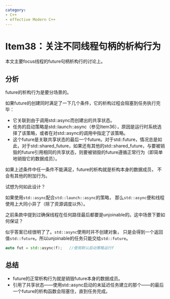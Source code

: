 ```yaml
---
category: 
- C++
- effective Modern C++
---
```


# Item38：关注不同线程句柄的析构行为

本文主要focus线程的future句柄析构行的讨论上。

## 分析

future的析构行为是要分场景的。

如果future的创建同时满足了一下几个条件，它的析构过程会阻塞到任务执行完毕：

- 它关联到由于调用std::async而创建出的共享状态。
- 任务的启动策略是std::launch::async（参见Item36），原因是运行时系统选择了该策略，或者在对std::async的调用中指定了该策略。
- 这个future是关联共享状态的最后一个future。对于std::future，情况总是如此，对于std::shared_future，如果还有其他的std::shared_future，与要被销毁的future引用相同的共享状态，则要被销毁的future遵循正常行为（即简单地销毁它的数据成员）。


如果上述条件中任一条件不能满足，future的析构就是析构本身的数据成员， 不会有其他的附加行为。

试想为何如此设计？

如果使用```std::async```配合```std::launch::async```的策略， 那么```std::async```便和线程使用上大同小异了（除了资源调度以外）。

之前条款中提到过确保线程在任何路径最后都要是unjoinable的。这中场景下要如何保证？

似乎答案已经很明了了。```std::async```使用时并不创建对象， 只是会得到一个返回值```std::future```。所以unjoinable的任务只能交给```std::future```。

```cpp
auto fut = std::async(f);   //使用默认启动策略运行f
```


## 总结

- future的正常析构行为就是销毁future本身的数据成员。
- 引用了共享状态——使用std::async启动的未延迟任务建立的那个——的最后一个future的析构函数会阻塞住，直到任务完成。